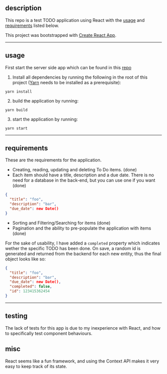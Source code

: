 ## description

This repo is a test TODO application using React with the [usage](#usage) and [requirements](#requirements) listed below.

This project was bootstrapped with [Create React App](https://github.com/facebook/create-react-app).

---

## usage

First start the server side app which can be found in this [repo](https://github.com/GeorgeKyriakou/todos-express-typescript)

1. Install all dependencies by running the following in the root of this project ([Yarn](https://yarnpkg.com) needs to be installed as a prerequisite):

```
yarn install
```

2. build the application by running:

```
yarn build
```

3. start the application by running:

```
yarn start
```

---

## requirements

These are the requirements for the application.

- Creating, reading, updating and deleting To Do items. (done)
- Each item should have a title, description and a due date. There is no need for a database in the back-end, but you can use one if you want (done)

```json
{
  "title": "foo",
  "description": "bar",
  "due_date": new Date()
}
```

- Sorting and Filtering/Searching for items (done)
- Pagination and the ability to pre-populate the application with items (done)

For the sake of usability, I have added a `completed` property which indicates wether the specific TODO has been done. On save, a random id is generated and returned from the backend for each new entity, thus the final object looks like so:

```json
{
  "title": "foo",
  "description": "bar",
  "due_date": new Date(),
  "completed": false,
  "id": 123415362454
}
```

---

## testing

The lack of tests for this app is due to my inexperience with React, and how to specifically test component behaviours.

## misc

React seems like a fun framework, and using the Context API makes it very easy to keep track of its state.
